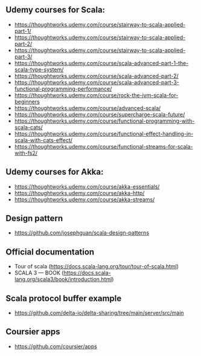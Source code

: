 ## Udemy courses for Scala:
- https://thoughtworks.udemy.com/course/stairway-to-scala-applied-part-1/
- https://thoughtworks.udemy.com/course/stairway-to-scala-applied-part-2/
- https://thoughtworks.udemy.com/course/stairway-to-scala-applied-part-3/
- https://thoughtworks.udemy.com/course/scala-advanced-part-1-the-scala-type-system/
- https://thoughtworks.udemy.com/course/scala-advanced-part-2/
- https://thoughtworks.udemy.com/course/scala-advanced-part-3-functional-programming-performance/
- https://thoughtworks.udemy.com/course/rock-the-jvm-scala-for-beginners
- https://thoughtworks.udemy.com/course/advanced-scala/
- https://thoughtworks.udemy.com/course/supercharge-scala-future/
- https://thoughtworks.udemy.com/course/functional-programming-with-scala-cats/
- https://thoughtworks.udemy.com/course/functional-effect-handling-in-scala-with-cats-effect/
- https://thoughtworks.udemy.com/course/functional-streams-for-scala-with-fs2/

## Udemy courses for Akka:
- https://thoughtworks.udemy.com/course/akka-essentials/
- https://thoughtworks.udemy.com/course/akka-http/
- https://thoughtworks.udemy.com/course/akka-streams/


## Design pattern
- https://github.com/josephguan/scala-design-patterns


## Official documentation
- Tour of scala (https://docs.scala-lang.org/tour/tour-of-scala.html)
- SCALA 3 — BOOK (https://docs.scala-lang.org/scala3/book/introduction.html)

## Scala protocol buffer example 
- https://github.com/delta-io/delta-sharing/tree/main/server/src/main

## Coursier apps
- https://github.com/coursier/apps